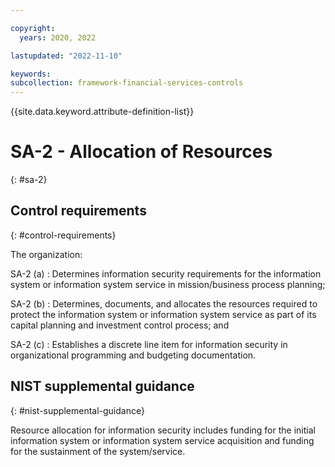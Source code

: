 ```yaml
---

copyright:
  years: 2020, 2022

lastupdated: "2022-11-10"

keywords: 
subcollection: framework-financial-services-controls
---
```


{{site.data.keyword.attribute-definition-list}}

               
# SA-2 - Allocation of Resources
{: #sa-2}

## Control requirements
{: #control-requirements}

The organization:

SA-2 (a)
    : Determines information security requirements for the information system or information system service in mission/business process planning;

SA-2 (b)
    : Determines, documents, and allocates the resources required to protect the information system or information system service as part of its capital planning and investment control process; and

SA-2 (c)
    : Establishes a discrete line item for information security in organizational programming and budgeting documentation.

## NIST supplemental guidance
{: #nist-supplemental-guidance}

Resource allocation for information security includes funding for the initial information system or information system service acquisition and funding for the sustainment of the system/service.





